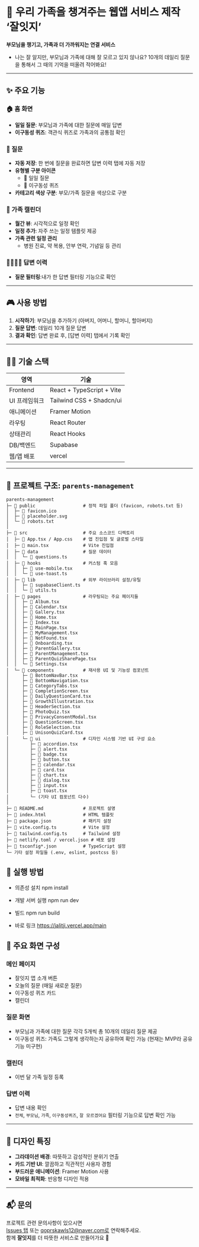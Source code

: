 # 🌱 우리 가족을 챙겨주는 웹앱 서비스 제작 ‘잘잇지’

**부모님을 챙기고, 가족과 더 가까워지는 연결 서비스**

- 나는 잘 알지만, 부모님과 가족에 대해 잘 모르고 있지 않나요? 10개의 데일리 질문을 통해서 그 때의 기억을 떠올려 적어봐요!

---

## ✨ 주요 기능

### 🏠 홈 화면
- **일일 질문**: 부모님과 가족에 대한 질문에 매일 답변
- **이구동성 퀴즈**: 객관식 퀴즈로 가족과의 공통점 확인

### 📝 질문 
- **자동 저장**: 한 번에 질문을 완료하면 답변 이력 탭에 자동 저장
- **유형별 구분 아이콘**
  - 🔮 일일 질문
  - 🎲 이구동성 퀴즈
- **카테고리 색상 구분**: 부모/가족 질문을 색상으로 구분

### 📅 가족 캘린더
- **월간 뷰**: 시각적으로 일정 확인
- **일정 추가**: 자주 쓰는 일정 템플릿 제공
- **가족 관련 일정 관리**
  - 병원 진료, 약 복용, 안부 연락, 기념일 등 관리

### 👨‍👩‍👧‍👦 답변 이력
- **질문 필터링**:내가 한 답변 필터링 기능으로 확인
---

## 🎮 사용 방법

1. **시작하기**: 부모님을 추가하기 (아버지, 어머니, 할머니, 할아버지)
2. **질문 답변**: 데일리 10개 질문 답변
3. **결과 확인**: 답변 완료 후, [답변 이력] 탭에서 기록 확인

---

## 🧑‍💻 기술 스택

| 영역 | 기술 |
|------|------|
| Frontend | React + TypeScript + Vite |
| UI 프레임워크 | Tailwind CSS + Shadcn/ui |
| 애니메이션 | Framer Motion |
| 라우팅 | React Router |
| 상태관리 | React Hooks |
| DB/백엔드 | Supabase |
| 웹/앱 배포 | vercel |

---
## 📁 프로젝트 구조: `parents-management`

```
parents-management
├─ 📂 public                  # 정적 파일 폴더 (favicon, robots.txt 등)
│  ├─ 📄 favicon.ico
│  ├─ 📄 placeholder.svg
│  └─ 📄 robots.txt
│
├─ 📂 src                     # 주요 소스코드 디렉토리
│  ├─ 📄 App.tsx / App.css    # 앱 진입점 및 글로벌 스타일
│  ├─ 📄 main.tsx             # Vite 진입점
│  ├─ 📂 data                 # 질문 데이터
│  │  └─ 📄 questions.ts
│  ├─ 📂 hooks                # 커스텀 훅 모음
│  │  ├─ 📄 use-mobile.tsx
│  │  └─ 📄 use-toast.ts
│  ├─ 📂 lib                  # 외부 라이브러리 설정/유틸
│  │  ├─ 📄 supabaseClient.ts
│  │  └─ 📄 utils.ts
│  ├─ 📂 pages                # 라우팅되는 주요 페이지들
│  │  ├─ 📄 Album.tsx
│  │  ├─ 📄 Calendar.tsx
│  │  ├─ 📄 Gallery.tsx
│  │  ├─ 📄 Home.tsx
│  │  ├─ 📄 Index.tsx
│  │  ├─ 📄 MainPage.tsx
│  │  ├─ 📄 MyManagement.tsx
│  │  ├─ 📄 NotFound.tsx
│  │  ├─ 📄 Onboarding.tsx
│  │  ├─ 📄 ParentGallery.tsx
│  │  ├─ 📄 ParentManagement.tsx
│  │  ├─ 📄 ParentQuizSharePage.tsx
│  │  └─ 📄 Settings.tsx
│  └─ 📂 components           # 재사용 UI 및 기능성 컴포넌트
│     ├─ 📄 BottomNavBar.tsx
│     ├─ 📄 BottomNavigation.tsx
│     ├─ 📄 CategoryTabs.tsx
│     ├─ 📄 CompletionScreen.tsx
│     ├─ 📄 DailyQuestionCard.tsx
│     ├─ 📄 GrowthIllustration.tsx
│     ├─ 📄 HeaderSection.tsx
│     ├─ 📄 PhotoQuiz.tsx
│     ├─ 📄 PrivacyConsentModal.tsx
│     ├─ 📄 QuestionScreen.tsx
│     ├─ 📄 RoleSelection.tsx
│     ├─ 📄 UnisonQuizCard.tsx
│     └─ 📂 ui                # 디자인 시스템 기반 UI 구성 요소
│        ├─ 📄 accordion.tsx
│        ├─ 📄 alert.tsx
│        ├─ 📄 badge.tsx
│        ├─ 📄 button.tsx
│        ├─ 📄 calendar.tsx
│        ├─ 📄 card.tsx
│        ├─ 📄 chart.tsx
│        ├─ 📄 dialog.tsx
│        ├─ 📄 input.tsx
│        ├─ 📄 toast.tsx
│        └─ (기타 UI 컴포넌트 다수)
│
├─ 📄 README.md               # 프로젝트 설명
├─ 📄 index.html              # HTML 템플릿
├─ 📄 package.json            # 패키지 설정
├─ 📄 vite.config.ts          # Vite 설정
├─ 📄 tailwind.config.ts      # Tailwind 설정
├─ 📄 netlify.toml / vercel.json # 배포 설정
├─ 📄 tsconfig*.json          # TypeScript 설정
└─ 기타 설정 파일들 (.env, eslint, postcss 등)
```

## 🚀 실행 방법
- 의존성 설치
npm install

- 개발 서버 실행
npm run dev

- 빌드
npm run build

- 바로 링크
https://jalitji.vercel.app/main

## 📸 주요 화면 구성

### 메인 페이지
- 잘잇지 앱 소개 버튼
- 오늘의 질문 (매일 새로운 질문)
- 이구동성 퀴즈 카드
- 캘린더

### 질문 화면
- 부모님과 가족에 대한 질문 각각 5개씩 총 10개의 데일리 질문 제공
- 이구동성 퀴즈: 가족도 그렇게 생각하는지 공유하여 확인 가능 (현재는 MVP라 공유 기능 미구현)

### 캘린더
- 이번 달 가족 일정 등록

### 답변 이력
- 답변 내용 확인
- `전체`, `부모님`, `가족`, `이구동성퀴즈`, `잘 모르겠어요` 필터링 기능으로 답변 확인 가능

---

## 🎨 디자인 특징

- **그라데이션 배경**: 따뜻하고 감성적인 분위기 연출
- **카드 기반 UI**: 깔끔하고 직관적인 사용자 경험
- **부드러운 애니메이션**: Framer Motion 사용
- **모바일 최적화**: 반응형 디자인 적용
---

## 📬 문의

프로젝트 관련 문의사항이 있으시면  
[Issues 탭](https://github.com/your-repo/issues) 또는 qoprskawls12@naver.com로 연락해주세요.  
함께 **잘잇지**를 더 따뜻한 서비스로 만들어가요 🌿
